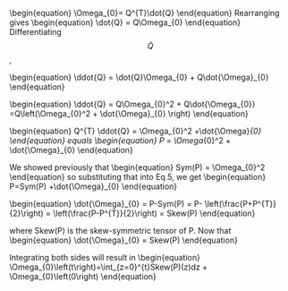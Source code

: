 \begin{equation}
\Omega_{0}= Q^{T}\dot{Q}
\end{equation}
Rearranging gives 
\begin{equation}
\dot{Q} = Q\Omega_{0}
\end{equation}
Differentiating $$\dot{Q}$$,

\begin{equation}
\ddot{Q} = \dot{Q}\Omega_{0} + Q\dot{\Omega}_{0} 
\end{equation}

\begin{equation}
\ddot{Q} = Q\Omega_{0}^2 + Q\dot{\Omega_{0}} =Q\left(\Omega_{0}^2 + \dot{\Omega}_{0} \right)
\end{equation}

\begin{equation}
Q^{T} \ddot{Q} = \Omega_{0}^2 +\dot{\Omega}_{0}
\end{equation}
equals 
\begin{equation}
P = \Omega_{0}^2 + \dot{\Omega}_{0}
\end{equation}

We showed previously that
\begin{equation}
Sym(P) = \Omega_{0}^2
\end{equation}
so substituting that into Eq.5, we get
\begin{equation}
P=Sym(P) +\dot{\Omega}_{0}
\end{equation}

\begin{equation}
\dot{\Omega}_{0} = P-Sym(P) = P- \left(\frac{P+P^{T}}{2}\right) =  \left(\frac{P-P^{T}}{2}\right) = Skew(P)
\end{equation}

where Skew(P) is the skew-symmetric tensor of P. 
Now that 
\begin{equation}
\dot{\Omega}_{0} = Skew(P)
\end{equation}

Integrating both sides will result in
\begin{equation}
\Omega_{0}\left(t\right)=\int_{z=0}^{t}Skew(P)(z)dz + \Omega_{0}\left(0\right)
\end{equation}
